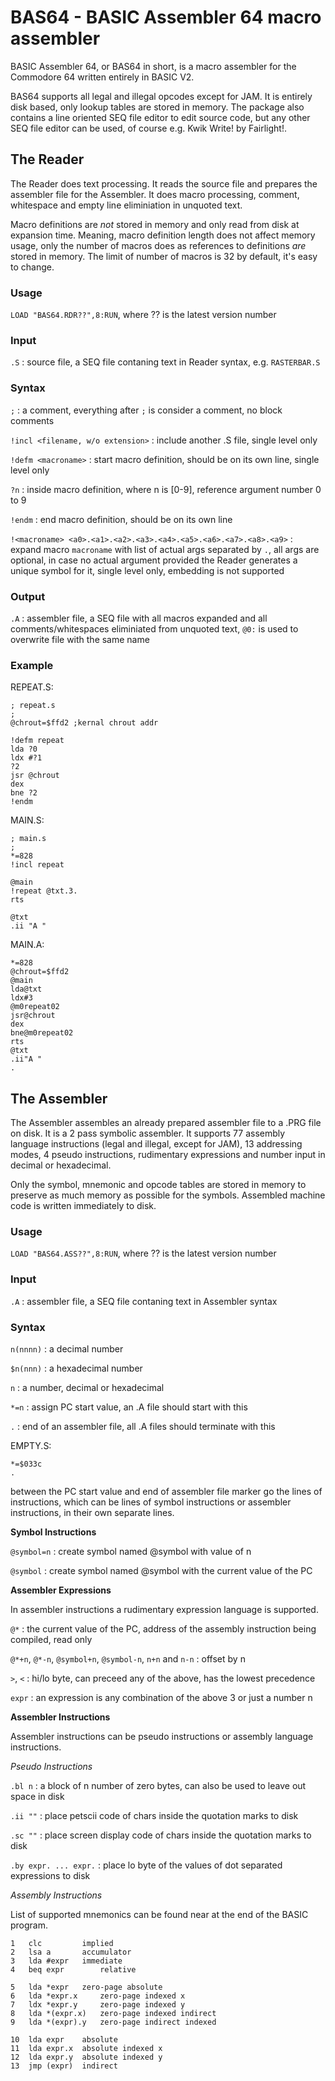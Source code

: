 # BAS64 - BASIC Assembler 64 macro assembler

BASIC Assembler 64, or BAS64 in short, is a macro assembler for the Commodore 64 written entirely in BASIC V2.

BAS64 supports all legal and illegal opcodes except for JAM. It is entirely disk based, only lookup tables are stored in memory. The package also contains a line oriented SEQ file editor to edit source code, but any other SEQ file editor can be used, of course e.g. Kwik Write! by Fairlight!.

## The Reader

The Reader does text processing. It reads the source file and prepares the assembler file for the Assembler. It does macro processing, comment, whitespace and empty line eliminiation in unquoted text.

Macro definitions are _not_ stored in memory and only read from disk at expansion time. Meaning, macro definition length does not affect memory usage, only the number of macros does as references to definitions _are_ stored in memory. The limit of number of macros is 32 by default, it's easy to change.

### Usage
`LOAD "BAS64.RDR??",8:RUN`, where ?? is the latest version number

### Input
`.S`
: source file, a SEQ file contaning text in Reader syntax, e.g. `RASTERBAR.S`

### Syntax

`;`
: a comment, everything after `;` is consider a comment, no block comments

`!incl <filename, w/o extension>`
: include another .S file, single level only

`!defm <macroname>`
: start macro definition, should be on its own line, single level only

`?n`
: inside macro definition, where n is [0-9], reference argument number 0 to 9

`!endm`
: end macro definition, should be on its own line

`!<macroname> <a0>.<a1>.<a2>.<a3>.<a4>.<a5>.<a6>.<a7>.<a8>.<a9>`
: expand macro `macroname` with list of actual args separated by `.`, all args are optional, in case no actual argument provided the Reader generates a unique symbol for it, single level only, embedding is not supported

### Output
`.A`
: assembler file, a SEQ file with all macros expanded and all comments/whitespaces eliminiated from unquoted text, `@0:` is used to overwrite file with the same name

### Example
REPEAT.S:
```
; repeat.s
;
@chrout=$ffd2 ;kernal chrout addr

!defm repeat
lda ?0
ldx #?1
?2
jsr @chrout
dex
bne ?2
!endm
```
MAIN.S:
```
; main.s
;
*=828
!incl repeat

@main
!repeat @txt.3.
rts

@txt
.ii "A "
```
MAIN.A:
```
*=828
@chrout=$ffd2
@main
lda@txt
ldx#3
@m0repeat02
jsr@chrout
dex
bne@m0repeat02
rts
@txt
.ii"A "
.
```

## The Assembler

The Assembler assembles an already prepared assembler file to a .PRG file on disk. It is a 2 pass symbolic assembler. It supports 77 assembly language instructions (legal and illegal, except for JAM), 13 addressing modes, 4 pseudo instructions, rudimentary expressions and number input in decimal or hexadecimal.

Only the symbol, mnemonic and opcode tables are stored in memory to preserve as much memory as possible for the symbols. Assembled machine code is written immediately to disk.

### Usage
`LOAD "BAS64.ASS??",8:RUN`, where ?? is the latest version number

### Input
`.A`
: assembler file, a SEQ file contaning text in Assembler syntax

### Syntax

`n(nnnn)`
: a decimal number

`$n(nnn)`
: a hexadecimal number

`n`
: a number, decimal or hexadecimal

`*=n`
: assign PC start value, an .A file should start with this

`.`
: end of an assembler file, all .A files should terminate with this

EMPTY.S:
```
*=$033c
.
```
between the PC start value and end of assembler file marker go the lines of instructions, which can be lines of symbol instructions or assembler instructions, in their own separate lines.

**Symbol Instructions**

`@symbol=n`
: create symbol named @symbol with value of n

`@symbol`
: create symbol named @symbol with the current value of the PC

**Assembler Expressions**

In assembler instructions a rudimentary expression language is supported.

`@*`
: the current value of the PC, address of the assembly instruction being compiled, read only

`@*+n`, `@*-n`, `@symbol+n`, `@symbol-n`, `n+n` and `n-n`
: offset by n

`>`, `<`
: hi/lo byte, can preceed any of the above, has the lowest precedence

`expr`
: an expression is any combination of the above 3 or just a number n

**Assembler Instructions**

Assembler instructions can be pseudo instructions or assembly language instructions.

*Pseudo Instructions*

`.bl n`
: a block of n number of zero bytes, can also be used to leave out space in disk

`.ii ""`
: place petscii code of chars inside the quotation marks to disk

`.sc ""`
: place screen display code of chars inside the quotation marks to disk

`.by expr. ... expr.`
: place lo byte of the values of dot separated expressions to disk

*Assembly Instructions*

List of supported mnemonics can be found near at the end of the BASIC program.

```
1 	clc 		implied
2 	lsa a 		accumulator
3 	lda #expr 	immediate
4 	beq expr        relative

5 	lda *expr 	zero-page absolute
6 	lda *expr.x 	zero-page indexed x
7 	ldx *expr.y 	zero-page indexed y
8 	lda *(expr.x)   zero-page indexed indirect
9 	lda *(expr).y   zero-page indirect indexed

10 	lda expr 	absolute
11 	lda expr.x	absolute indexed x
12 	lda expr.y	absolute indexed y
13 	jmp (expr)	indirect
```
